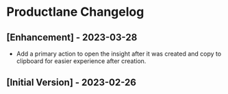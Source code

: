 # Productlane Changelog

## [Enhancement] - 2023-03-28

- Add a primary action to open the insight after it was created and copy to clipboard for easier experience after creation.

## [Initial Version] - 2023-02-26